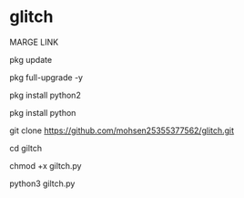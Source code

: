 # glitch
MARGE LINK

pkg update

pkg full-upgrade -y

pkg install python2

pkg install python

git clone https://github.com/mohsen25355377562/glitch.git

cd giltch

chmod +x giltch.py


python3 giltch.py
